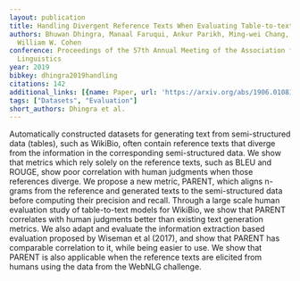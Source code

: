 ```yaml
---
layout: publication
title: Handling Divergent Reference Texts When Evaluating Table-to-text Generation
authors: Bhuwan Dhingra, Manaal Faruqui, Ankur Parikh, Ming-wei Chang, Dipanjan Das,
  William W. Cohen
conference: Proceedings of the 57th Annual Meeting of the Association for Computational
  Linguistics
year: 2019
bibkey: dhingra2019handling
citations: 142
additional_links: [{name: Paper, url: 'https://arxiv.org/abs/1906.01081'}]
tags: ["Datasets", "Evaluation"]
short_authors: Dhingra et al.
---
```

Automatically constructed datasets for generating text from semi-structured
data (tables), such as WikiBio, often contain reference texts that diverge from
the information in the corresponding semi-structured data. We show that metrics
which rely solely on the reference texts, such as BLEU and ROUGE, show poor
correlation with human judgments when those references diverge. We propose a
new metric, PARENT, which aligns n-grams from the reference and generated texts
to the semi-structured data before computing their precision and recall.
Through a large scale human evaluation study of table-to-text models for
WikiBio, we show that PARENT correlates with human judgments better than
existing text generation metrics. We also adapt and evaluate the information
extraction based evaluation proposed by Wiseman et al (2017), and show that
PARENT has comparable correlation to it, while being easier to use. We show
that PARENT is also applicable when the reference texts are elicited from
humans using the data from the WebNLG challenge.